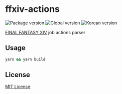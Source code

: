 # ffxiv-actions
![Package version] ![Global version] ![Korean version]

[FINAL FANTASY XIV] job actions parser

## Usage
```bash
yarn && yarn build
```

## License
[MIT License]

[FINAL FANTASY XIV]: https://www.finalfantasyxiv.com
[Package version]: https://img.shields.io/github/package-json/v/ChalkPE/ffxiv-actions
[Global version]: https://img.shields.io/badge/global-6.31-blueviolet
[Korean version]: https://img.shields.io/badge/korea-6.15-red

[MIT License]: LICENSE